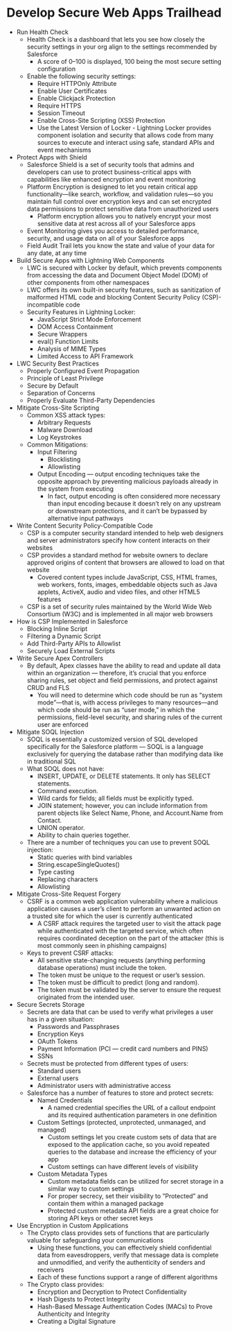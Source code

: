 # Develop Secure Web Apps Trailhead

- Run Health Check
    - Health Check is a dashboard that lets you see how closely the security settings in your org align to the settings recommended by Salesforce
        - A score of 0–100 is displayed, 100 being the most secure setting configuration
    - Enable the following security settings:
        - Require HTTPOnly Attribute
        - Enable User Certificates
        - Enable Clickjack Protection
        - Require HTTPS
        - Session Timeout
        - Enable Cross-Site Scripting (XSS) Protection
        - Use the Latest Version of Locker - Lightning Locker provides component isolation and security that allows code from many sources to execute and interact using safe, standard APIs and event mechanisms
- Protect Apps with Shield
    - Salesforce Shield is a set of security tools that admins and developers can use to protect business-critical apps with capabilities like enhanced encryption and event monitoring
    - Platform Encryption is designed to let you retain critical app functionality—like search, workflow, and validation rules—so you maintain full control over encryption keys and can set encrypted data permissions to protect sensitive data from unauthorized users
        - Platform encryption allows you to natively encrypt your most sensitive data at rest across all of your Salesforce apps
    - Event Monitoring gives you access to detailed performance, security, and usage data on all of your Salesforce apps
    - Field Audit Trail lets you know the state and value of your data for any date, at any time
- Build Secure Apps with Lightning Web Components
    - LWC is secured with Locker by default, which prevents components from accessing the data and Document Object Model (DOM) of other components from other namespaces
    - LWC offers its own built-in security features, such as sanitization of malformed HTML code and blocking Content Security Policy (CSP)-incompatible code
    - Security Features in Lightning Locker:
        - JavaScript Strict Mode Enforcement
        - DOM Access Containment
        - Secure Wrappers
        - eval() Function Limits
        - Analysis of MIME Types
        - Limited Access to API Framework
- LWC Security Best Practices
    - Properly Configured Event Propagation
    - Principle of Least Privilege
    - Secure by Default
    - Separation of Concerns
    - Properly Evaluate Third-Party Dependencies
- Mitigate Cross-Site Scripting
    - Common XSS attack types:
        - Arbitrary Requests
        - Malware Download
        - Log Keystrokes
    - Common Mitigations:
        - Input Filtering
            - Blocklisting
            - Allowlisting
        - Output Encoding — output encoding techniques take the opposite approach by preventing malicious payloads already in the system from executing
            - In fact, output encoding is often considered more necessary than input encoding because it doesn’t rely on any upstream or downstream protections, and it can’t be bypassed by alternative input pathways
- Write Content Security Policy-Compatible Code
    - CSP is a computer security standard intended to help web designers and server administrators specify how content interacts on their websites
    - CSP provides a standard method for website owners to declare approved origins of content that browsers are allowed to load on that website
        - Covered content types include JavaScript, CSS, HTML frames, web workers, fonts, images, embeddable objects such as Java applets, ActiveX, audio and video files, and other HTML5 features
    - CSP is a set of security rules maintained by the World Wide Web Consortium (W3C) and is implemented in all major web browsers
- How is CSP Implemented in Salesforce
    - Blocking Inline Script
    - Filtering a Dynamic Script
    - Add Third-Party APIs to Allowlist
    - Securely Load External Scripts
- Write Secure Apex Controllers
    - By default, Apex classes have the ability to read and update all data within an organization — therefore, it’s crucial that you enforce sharing rules, set object and field permissions, and protect against CRUD and FLS
        - You will need to determine which code should be run as “system mode”—that is, with access privileges to many resources—and which code should be run as “user mode,” in which the permissions, field-level security, and sharing rules of the current user are enforced
- Mitigate SOQL Injection
    - SOQL is essentially a customized version of SQL developed specifically for the Salesforce platform — SOQL is a language exclusively for querying the database rather than modifying data like in traditional SQL
    - What SOQL does not have:
        - INSERT, UPDATE, or DELETE statements. It only has SELECT statements.
        - Command execution.
        - Wild cards for fields; all fields must be explicitly typed.
        - JOIN statement; however, you can include information from parent objects like Select Name, Phone, and Account.Name from Contact.
        - UNION operator.
        - Ability to chain queries together.
    - There are a number of techniques you can use to prevent SOQL injection:
        - Static queries with bind variables
        - String.escapeSingleQuotes()
        - Type casting
        - Replacing characters
        - Allowlisting
- Mitigate Cross-Site Request Forgery
    - CSRF is a common web application vulnerability where a malicious application causes a user’s client to perform an unwanted action on a trusted site for which the user is currently authenticated
        - A CSRF attack requires the targeted user to visit the attack page while authenticated with the targeted service, which often requires coordinated deception on the part of the attacker (this is most commonly seen in phishing campaigns)
    - Keys to prevent CSRF attacks:
        - All sensitive state-changing requests (anything performing database operations) must include the token.
        - The token must be unique to the request or user’s session.
        - The token must be difficult to predict (long and random).
        - The token must be validated by the server to ensure the request originated from the intended user.
- Secure Secrets Storage
    - Secrets are data that can be used to verify what privileges a user has in a given situation:
        - Passwords and Passphrases
        - Encryption Keys
        - OAuth Tokens
        - Payment Information (PCI — credit card numbers and PINS)
        - SSNs
    - Secrets must be protected from different types of users:
        - Standard users
        - External users
        - Administrator users with administrative access
    - Salesforce has a number of features to store and protect secrets:
        - Named Credentials
            - A named credential specifies the URL of a callout endpoint and its required authentication parameters in one definition
        - Custom Settings (protected, unprotected, unmanaged, and managed)
            - Custom settings let you create custom sets of data that are exposed to the application cache, so you avoid repeated queries to the database and increase the efficiency of your app
            - Custom settings can have different levels of visibility
        - Custom Metadata Types
            - Custom metadata fields can be utilized for secret storage in a similar way to custom settings
            - For proper secrecy, set their visibility to ”Protected” and contain them within a managed package
            - Protected custom metadata API fields are a great choice for storing API keys or other secret keys
- Use Encryption in Custom Applications
    - The Crypto class provides sets of functions that are particularly valuable for safeguarding your communications
        - Using these functions, you can effectively shield confidential data from eavesdroppers, verify that message data is complete and unmodified, and verify the authenticity of senders and receivers
        - Each of these functions support a range of different algorithms
    - The Crypto class provides:
        - Encryption and Decryption to Protect Confidentiality
        - Hash Digests to Protect Integrity
        - Hash-Based Message Authentication Codes (MACs) to Prove Authenticity and Integrity
        - Creating a Digital Signature
